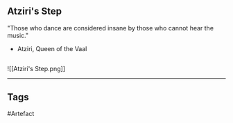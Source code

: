 ## Atziri's Step
"Those who dance are considered insane
by those who cannot hear the music."
- Atziri, Queen of the Vaal
## 
![[Atziri's Step.png]]

---
## Tags
#Artefact